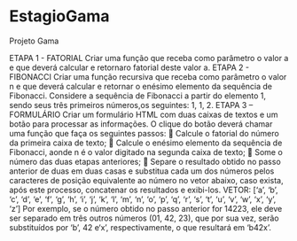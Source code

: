 # EstagioGama
Projeto Gama

ETAPA 1 - FATORIAL
Criar uma função que receba como parâmetro o valor a e que deverá calcular e retornaro fatorial deste valor a.
ETAPA 2 - FIBONACCI
Criar uma função recursiva que receba como parâmetro o valor n e que deverá calcular e retornar o enésimo
elemento da sequência de Fibonacci.
Considere a sequência de Fibonacci a partir do elemento 1, sendo seus três primeiros números,os seguintes: 1, 1, 2.
ETAPA 3 – FORMULÁRIO
Criar um formulário HTML com duas caixas de textos e um botão para processar as informações.
O clique do botão deverá chamar uma função que faça os seguintes passos:
 Calcule o fatorial do número da primeira caixa de texto;
 Calcule o enésimo elemento da sequência de Fibonacci, aonde n é o valor digitado na segunda caixa de
texto;
 Some o número das duas etapas anteriores;
 Separe o resultado obtido no passo anterior de duas em duas casas e substitua cada um dos números
pelos caracteres de posição equivalente ao número no vetor abaixo, caso exista, após este processo,
concatenar os resultados e exibi-los.
VETOR: [‘a’, ‘b’, ‘c’, ‘d’, ‘e’, ‘f’, ‘g’, ‘h’, ‘i’, ‘j’, ‘k’, ‘l’, ‘m’, ‘n’, ‘o’, ‘p’, ‘q’, ‘r’, ‘s’, ‘t’, ‘u’, ‘v’, ‘w’, ‘x’, ‘y’, ‘z’]
Por exemplo, se o número obtido no passo anterior for 14223, ele deve ser separado em três outros números
(01, 42, 23), que por sua vez, serão substituídos por ‘b’, 42 e‘x’, respectivamente, o que resultará em ‘b42x’.
